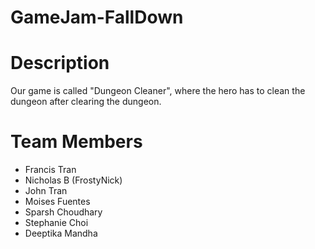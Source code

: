 # GameJam-FallDown

# Description

Our game is called "Dungeon Cleaner", where the hero has to clean the dungeon after clearing the dungeon.

# Team Members

- Francis Tran
- Nicholas B (FrostyNick)
- John Tran
- Moises Fuentes
- Sparsh Choudhary
- Stephanie Choi
- Deeptika Mandha
